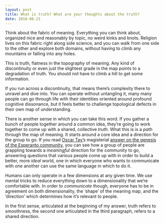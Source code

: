 ```yaml
---
layout: post
title: What is truth? What are your thoughts about the truth?
date: 2018-06-21
---
```


<p>Think about the fabric of meaning. Everything you can think about, organized nice and reasonably by topic, no weird kinks and knots. Religion lives on this fabric right along side science, and you can walk from one side to the other and explore both domains, without having to climb any mountains or falling into any holes.</p><p>This is truth, flatness in the topography of meaning. Any kind of discontinuity or even just the slightest grade in the map points to a degradation of truth. You should not have to climb a hill to get some information.</p><p>If you run across a discontinuity, that means there’s complexity there to unravel and dive into. You can operate without untangling it, many many people can go through life with their identities oriented around profound cognitive dissonance, but it feels better to challenge topological defects in their own map of understanding.</p><p>There is another sense in which you can take this word. If you gather a bunch of people together around a common idea, they’re going to work together to come up with a shared, collective <i>truth</i>. What this is is a <i>path</i> through the map of meaning. It starts around a core idea and a direction for the group to go. If you read <a href="/profile/Oscar-Tay-1">Oscar Tay’</a>s magisterial <a href="/Why-did-they-make-Esperanto-What-is-its-history/answer/Oscar-Tay-1">answer on the genesis of the Esperanto community</a>, you can see how a group of people are grappling towards a <i>meaningful</i> direction for the community to go, answering questions that various people come up with in order to build a better, more <i>ideal</i> world, one in which everyone who wants to communicate with one another can use the same language in which to do it.</p><p>Humans can only operate in a few dimensions at any given time. We use mental tricks to reduce everything down to a dimensionality that we’re comfortable with. In order to <i>communicate</i> though, everyone has to be in agreement on both dimensionality, the ‘shape’ of the meaning map, and the ‘direction’ which determines how it’s relevant to people.</p><p>In the first sense, articulated at the beginning of my answer, truth refers to smoothness, the second one articulated in the third paragraph, refers to a shared direction.</p>
